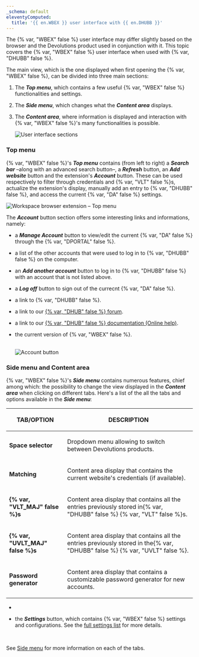```yaml
---
_schema: default
eleventyComputed:
  title: '{{ en.WBEX }} user interface with {{ en.DHUBB }}'
---
```

The {% var, "WBEX" false %} user interface may differ slightly based on the browser and the Devolutions product used in conjunction with it. This topic covers the {% var, "WBEX" false %} user interface when used with {% var, "DHUBB" false %}.

The main view, which is the one displayed when first opening the {% var, "WBEX" false %}, can be divided into three main sections:

1. The ***Top menu***, which contains a few useful {% var, "WBEX" false %} functionalities and settings.
2. The ***Side menu***, which changes what the ***Content area*** displays.
3. The ***Content area***, where information is displayed and interaction with {% var, "WBEX" false %}'s many functionalities is possible.

   ![User interface sections](https://cdnweb.devolutions.net/docs/WEBX4093_2024_2.png "User interface sections")

### Top menu

{% var, "WBEX" false %}'s ***Top menu*** contains (from left to right) a ***Search bar*** –along with an advanced search button–, a ***Refresh*** button, an ***Add website*** button and the extension's ***Account*** button. These can be used respectively to filter through credentials and {% var, "VLT" false %}s, actualize the extension's display, manually add an entry to {% var, "DHUBB" false %}, and access the current {% var, "DA" false %} settings.

![Workspace browser extension – Top menu](https://cdnweb.devolutions.net/docs/WEBX4094_2024_2.png "Workspace browser extension – Top menu")

The ***Account*** button section offers some interesting links and informations, namely:

* a ***Manage Account*** button to view/edit the current {% var, "DA" false %} through the {% var, "DPORTAL" false %}.
* a list of the other accounts that were used to log in to {% var, "DHUBB" false %} on the computer.
* an ***Add another account*** button to log in to {% var, "DHUBB" false %} with an account that is not listed above.
* a ***Log off*** button to sign out of the currecnt {% var, "DA" false %}.
* a link to {% var, "DHUBB" false %}.
* a link to our [{% var, "DHUB" false %} forum](https://forum.devolutions.net/product/hub).
* a link to our [{% var, "DHUB" false %} documentation (Online help)](/hub/overview/what-is-hub/).
* the current version of {% var, "WBEX" false %}.

  <br>![Account button](https://cdnweb.devolutions.net/docs/WEBX4095_2024_2.png "Account button")

### Side menu and Content area

{% var, "WBEX" false %}'s ***Side menu*** contains numerous features, chief among which: the possibility to change the view displayed in the ***Content area*** when clicking on different tabs. Here's a list of the all the tabs and options available in the ***Side menu***:

<table><thead><tr><th><p>TAB/OPTION</p></th><th><p>DESCRIPTION</p></th></tr></thead><tbody><tr><td><p><strong>Space selector</strong></p></td><td><p>Dropdown menu allowing to switch between Devolutions products.</p></td></tr><tr><td><p><strong>Matching</strong></p></td><td><p>Content area display that contains the current website's credentials (if available).</p></td></tr><tr><td><p><strong>{% var, "VLT_MAJ" false %}s</strong></p></td><td><p>Content area display that contains all the entries previously stored in{% var, "DHUBB" false %} {% var, "VLT" false %}s.</p></td></tr><tr><td><p><strong>{% var, "UVLT_MAJ" false %}s</strong></p></td><td><p>Content area display that contains all the entries previously stored in the{% var, "DHUBB" false %} {% var, "UVLT" false %}.</p></td></tr><tr><td><p><strong>Password generator</strong></p></td><td><p>Content area display that contains a customizable password generator for new accounts.</p></td></tr></tbody></table>

* &nbsp;
* the ***Settings*** button, which contains {% var, "WBEX" false %} settings and configurations. See the [full settings list](/workspace/workspace-browser-extension/settings/) for more details.

  &nbsp;

See [Side menu](/workspace/workspace-browser-extension/hub-business/user-interface/side-menu/) for more information on each of the tabs.